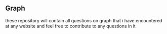 ## Graph
these repository will contain all questions on graph that i have encountered at any website and feel free to contribute to any questions in it 
